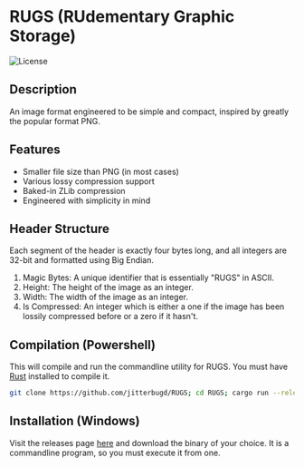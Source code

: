 # RUGS (RUdementary Graphic Storage)

![License](https://www.gnu.org/graphics/gplv3-or-later.png)

## Description

An image format engineered to be simple and compact, inspired by greatly the popular format PNG.

## Features

- Smaller file size than PNG (in most cases)
- Various lossy compression support
- Baked-in ZLib compression
- Engineered with simplicity in mind

## Header Structure
Each segment of the header is exactly four bytes long, and all integers are 32-bit and formatted using Big Endian.

1. Magic Bytes: A unique identifier that is essentially "RUGS" in ASCII.
2. Height: The height of the image as an integer.
3. Width: The width of the image as an integer.
4. Is Compressed: An integer which is either a one if the image has been lossily compressed before or a zero if it hasn't.

## Compilation (Powershell)
This will compile and run the commandline utility for RUGS.
You must have [Rust](https://www.rust-lang.org/learn/get-started) installed to compile it.  
   ```bash
   git clone https://github.com/jitterbugd/RUGS; cd RUGS; cargo run --release
 ```
## Installation (Windows)
Visit the releases page [here](https://github.com/jitterbugd/RUGS/releases) and download the binary of your choice. It is a commandline program, so you must execute it from one.
